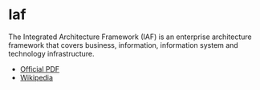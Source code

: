 # Iaf

The Integrated Architecture Framework (IAF) is an enterprise architecture framework that covers business, information, information system and technology infrastructure.

- [Official PDF](https://www.capgemini.com/wp-content/uploads/2018/03/architecture-for-the-information-age.pdf)
- [Wikipedia](https://en.wikipedia.org/wiki/Integrated_Architecture_Framework)
